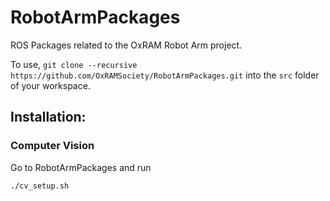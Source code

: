 # RobotArmPackages
ROS Packages related to the OxRAM Robot Arm project.

To use, `git clone --recursive https://github.com/OxRAMSociety/RobotArmPackages.git` into the `src` folder of your workspace.

## Installation:
### Computer Vision
Go to RobotArmPackages and run
```bash
./cv_setup.sh
```
